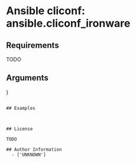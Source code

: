 # Ansible cliconf: ansible.cliconf_ironware





## Requirements

TODO

## Arguments

}
```

## Examples



## License

TODO

## Author Information
  - ['UNKNOWN']
